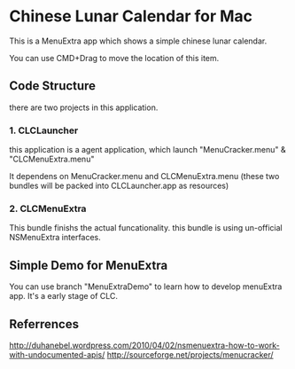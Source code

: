 # Chinese Lunar Calendar for Mac
This is a MenuExtra app which shows a simple chinese lunar calendar.

You can use CMD+Drag to move the location of this item.

## Code Structure
there are two projects in this application.

### 1. CLCLauncher
this application is a agent application, which launch "MenuCracker.menu" & "CLCMenuExtra.menu"

It dependens on MenuCracker.menu and CLCMenuExtra.menu (these two bundles will be packed into CLCLauncher.app as resources)

### 2. CLCMenuExtra
This bundle finishs the actual funcationality.
this bundle is using un-official NSMenuExtra interfaces.

## Simple Demo for MenuExtra
You can use branch "MenuExtraDemo" to learn how to develop menuExtra app.
It's a early stage of CLC.

## Referrences
http://duhanebel.wordpress.com/2010/04/02/nsmenuextra-how-to-work-with-undocumented-apis/
http://sourceforge.net/projects/menucracker/

